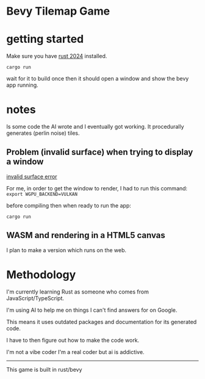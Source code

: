 # Bevy Tilemap Game

# getting started

Make sure you have [rust 2024](https://doc.rust-lang.org/cargo/getting-started/installation.html) installed.

`cargo run`

wait for it to build once then it should open a window and show the bevy app running.

# notes
Is some code the AI wrote and I eventually got working. It procedurally generates (perlin noise) tiles.

## Problem (invalid surface) when trying to display a window

[invalid surface error](https://www.massless.ltd/blog/rust-bevy-invalid-surface-error-and-how-how-to-set-wgpu-backend)

For me, in order to get the window to render, I had to run this command:
`export WGPU_BACKEND=VULKAN`

before compiling then when ready to run the app:

`cargo run`

## WASM and rendering in a HTML5 canvas

I plan to make a version which runs on the web.

# Methodology

I'm currently learning Rust as someone who comes from JavaScript/TypeScript.

I'm using AI to help me on things I can't find answers for on Google.

This means it uses outdated packages and documentation for its generated code.

I have to then figure out how to make the code work.

I'm not a vibe coder I'm a real coder but ai is addictive.

---

This game is built in rust/bevy